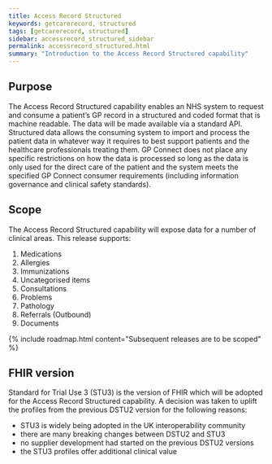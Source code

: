 ```yaml
---
title: Access Record Structured
keywords: getcarerecord, structured
tags: [getcarerecord, structured]
sidebar: accessrecord_structured_sidebar
permalink: accessrecord_structured.html
summary: "Introduction to the Access Record Structured capability"
---
```


## Purpose ##

The Access Record Structured capability enables an NHS system to request and consume a patient’s GP record in a structured and coded format that is machine readable. The data will be made available via a standard API. Structured data allows the consuming system to import and process the patient data in whatever way it requires to best support patients and the healthcare professionals treating them. GP Connect does not place any specific restrictions on how the data is processed so long as the data is only used for the direct care of the patient and the system meets the specified GP Connect consumer requirements (including information governance and clinical safety standards).

## Scope ##

The Access Record Structured capability will expose data for a number of clinical areas. This release supports:

1. Medications
2. Allergies
3. Immunizations
4. Uncategorised items
5. Consultations
6. Problems
7. Pathology
8. Referrals (Outbound)
9. Documents

{% include roadmap.html content="Subsequent releases are to be scoped" %}

## FHIR version ##
Standard for Trial Use 3 (STU3) is the version of FHIR which will be adopted for the Access Record Structured capability. A decision was taken to uplift the profiles from the previous DSTU2 version for the following reasons:

 - STU3 is widely being adopted in the UK interoperability community
 - there are many breaking changes between DSTU2 and STU3
 - no supplier development had started on the previous DSTU2 versions
 - the STU3 profiles offer additional clinical value
